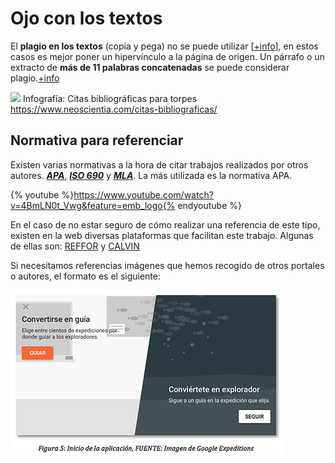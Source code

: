 # Ojo con los textos

El **plagio en los textos** (copia y pega) no se puede utilizar [[+info](http://biblioteca.ua.es/es/propiedad-intelectual/aprende-sobre-el-plagio-y-como-evitarlo.html)], en estos casos es mejor poner un hipervínculo a la página de origen. Un párrafo o un extracto de **más de 11 palabras concatenadas** se puede considerar plagio.[+info](https://www.pinsentmasons.com/out-law/news/eleven-word-snippets-can-infringe-copyright-rules-ecj#:~:text=The%20copying%20and%20reproduction%20of,service's%20copying%20could%20be%20unlawful.)

![](https://www.neoscientia.com/wp-content/uploads/2015/02/citas-bibliográficas-infograf%C3%ADas.png)
Infografía: Citas bibliográficas para torpes https://www.neoscientia.com/citas-bibliograficas/

## Normativa para referenciar

Existen varias normativas a la hora de citar trabajos realizados por otros autores.  _**[APA](http://www.apa.org/)**_, _**[ISO 690](https://www.iso.org/home.html)**_ y _**[MLA](https://www.mla.org/)**_.  La más utilizada es la normativa APA. 

{% youtube %}https://www.youtube.com/watch?v=4BmLN0t_Vwg&feature=emb_logo{% endyoutube %} 

En el caso de no estar seguro de cómo realizar una referencia de este tipo, existen en la web diversas plataformas que facilitan este trabajo. Algunas de ellas son: [REFFOR](http://reffor.us/index.php) y [CALVIN](http://www.calvin.edu/library/knightcite/index.php)
    
Si necesitamos referencias imágenes que hemos recogido de otros portales o autores, el formato es el siguiente:

![](https://raw.githubusercontent.com/catedu/introduccion-a-la-realidad-aumentada/master/img/Google_Expeditions.png)
